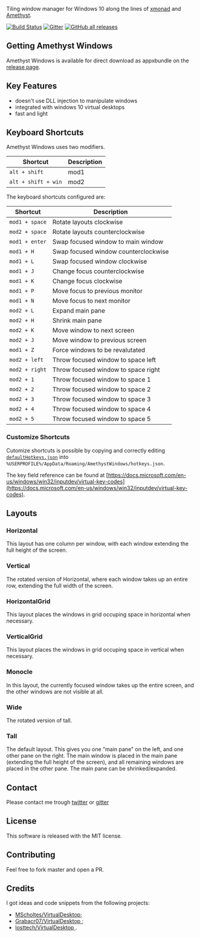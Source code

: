 Tiling window manager for Windows 10 along the lines of [xmonad](https://xmonad.org/) and [Amethyst](https://ianyh.com/amethyst/).

[![Build Status](https://dev.azure.com/giuseppesorrentino/AmethystWindows/_apis/build/status/glsorre.amethystwindows?branchName=master)](https://dev.azure.com/giuseppesorrentino/AmethystWindows/_build/latest?definitionId=1&branchName=master)
[![Gitter](https://badges.gitter.im/glsorre/amethystwindows.svg)](https://gitter.im/glsorre/amethystwindows?utm_source=badge&utm_medium=badge&utm_campaign=pr-badge)
[![GitHub all releases](https://img.shields.io/github/downloads/glsorre/amethystwindows/total)](https://github.com/glsorre/amethystwindows/releases)

## Getting Amethyst Windows

Amethyst Windows is available for direct download as appxbundle on the [release page](https://github.com/glsorre/amethystwindows/releases).

## Key Features

- doesn't use DLL injection to manipulate windows
- integrated with windows 10 virtual desktops
- fast and light

## Keyboard Shortcuts

Amethyst Windows uses two modifiers.

| Shortcut                  | Description                          |
|---------------------------|--------------------------------------|
| `alt + shift`             | mod1                                 |
| `alt + shift + win`       | mod2                                 |


The keyboard shortcuts configured are:

| Shortcut                  | Description                          |
|---------------------------|--------------------------------------|
| `mod1 + space`            | Rotate layouts clockwise             |
| `mod2 + space`            | Rotate layouts counterclockwise      |
| `mod1 + enter`            | Swap focused window to main window   |
| `mod1 + H`                | Swap focused window counterclockwise |
| `mod1 + L`                | Swap focused window clockwise        |
| `mod1 + J`                | Change focus counterclockwise        |
| `mod1 + K`                | Change focus clockwise               |
| `mod1 + P`                | Move focus to previous monitor       |
| `mod1 + N`                | Move focus to next monitor           |
| `mod2 + L`                | Expand main pane                     |
| `mod2 + H`                | Shrink main pane                     |
| `mod2 + K`                | Move window to next screen           |
| `mod2 + J`                | Move window to previous screen       |
| `mod1 + Z`                | Force windows to be revalutated      |
| `mod2 + left`             | Throw focused window to space left   |
| `mod2 + right`            | Throw focused window to space right  |
| `mod2 + 1`                | Throw focused window to space 1      |
| `mod2 + 2`                | Throw focused window to space 2      |
| `mod2 + 3`                | Throw focused window to space 3      |
| `mod2 + 4`                | Throw focused window to space 4      |
| `mod2 + 5`                | Throw focused window to space 5      |

### Customize Shortcuts

Cutomize shortcuts is possible by copying and correctly editing [`defaultHotkeys.json`](https://github.com/glsorre/amethystwindows/blob/master/defaultHotkeys.json) into `%USERPROFILE%/AppData/Roaming/AmethystWindows/hotkeys.json`.

The key field reference can be found at [https://docs.microsoft.com/en-us/windows/win32/inputdev/virtual-key-codes](https://docs.microsoft.com/en-us/windows/win32/inputdev/virtual-key-codes).

## Layouts

### Horizontal
This layout has one column per window, with each window extending the full height of the screen.

### Vertical
The rotated version of Horizontal, where each window takes up an entire row, extending the full width of the screen.

### HorizontalGrid
This layout places the windows in grid occuping space in horizontal when necessary.

### VerticalGrid
This layout places the windows in grid occuping space in vertical when necessary.

### Monocle
In this layout, the currently focused window takes up the entire screen, and the other windows are not visible at all.

### Wide
The rotated version of tall.

### Tall
The default layout. This gives you one "main pane" on the left, and one other pane on the right. The main window is placed in the main pane (extending the full height of the screen), and all remaining windows are placed in the other pane. The main pane can be shrinked/expanded.

## Contact

Please contact me trough [twitter](https://twitter.com/glsorre) or [gitter](https://gitter.im/glsorre/amethystwindows)

## License

This software is released with the MIT license.

## Contributing

Feel free to fork master and open a PR.

## Credits

I got ideas and code snippets from the following projects:
- [MScholtes/VirtualDesktop](https://github.com/MScholtes/VirtualDesktop);
- [Grabacr07/VirtualDesktop ](https://github.com/Grabacr07/VirtualDesktop);
- [losttech/VirtualDesktop ](https://github.com/losttech/VirtualDesktop).
